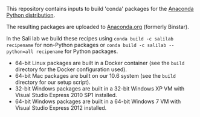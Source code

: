 This repository contains inputs to build 'conda' packages for the
[Anaconda Python distribution](https://store.continuum.io/cshop/anaconda/).

The resulting packages are uploaded to [Anaconda.org](http://anaconda.org/salilab/) (formerly Binstar).

In the Sali lab we build these recipes using `conda build -c salilab recipename`
for non-Python packages or
`conda build -c salilab --python=all recipename` for Python packages.

 - 64-bit Linux packages are built in a Docker container (see the `build`
   directory for the Docker configuration used).
 - 64-bit Mac packages are built on our 10.6 system (see the `build`
   directory for our setup script).
 - 32-bit Windows packages are built in a 32-bit Windows XP VM with
   Visual Studio Express 2010 SP1 installed.
 - 64-bit Windows packages are built in a 64-bit Windows 7 VM with
   Visual Studio Express 2012 installed.
